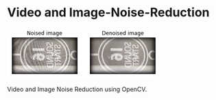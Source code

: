 # Video and Image-Noise-Reduction

![](Images/universal_sample.png)

Video and Image Noise Reduction using OpenCV.

